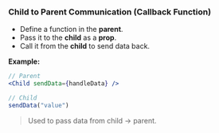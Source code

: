 ### Child to Parent Communication (Callback Function)

* Define a function in the **parent**.
* Pass it to the **child** as a **prop**.
* Call it from the **child** to send data back.

**Example:**

```jsx
// Parent
<Child sendData={handleData} />

// Child
sendData("value")
```

> Used to pass data from child → parent.
